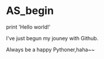 # AS_begin

print 'Hello world!'

I've just begun my jouney with Github.

Always be a happy Pythoner,haha~~
